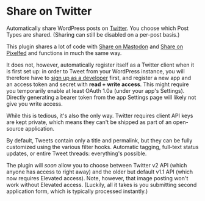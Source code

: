 # Share on Twitter
Automatically share WordPress posts on [Twitter](https://twitter.com/). You choose which Post Types are shared. (Sharing can still be disabled on a per-post basis.)

This plugin shares a lot of code with [Share on Mastodon](https://github.com/janboddez/share-on-mastodon) and [Share on Pixelfed](https://github.com/janboddez/share-on-pixelfed) and functions in much the same way.

It does not, however, automatically register itself as a Twitter client when it is first set up: in order to Tweet from your WordPress instance, you will therefore have to [sign up as a developer](https://developer.twitter.com/en/portal/dashboard) first, and register a new app and an access token and secret with **read + write access**. This might require you temporarily enable at least OAuth 1.0a (under your app's Settings). Directly generating a bearer token from the app Settings page will likely not give you write access.

While this is tedious, it's also the only way. Twitter requires client API keys are kept private, which means they can't be shipped as part of an open-source application.

By default, Tweets contain only a title and permalink, but they can be fully customized using the various filter hooks. Automatic tagging, full-text status updates, or entire Tweet threads: everything's possible.

The plugin will _soon_ allow you to choose between Twitter v2 API (which anyone has access to right away) and the older but default v1.1 API (which now requires Elevated access). Note, however, that image posting won't work without Elevated access. (Luckily, all it takes is you submitting second application form, which is typically processed instantly.)
